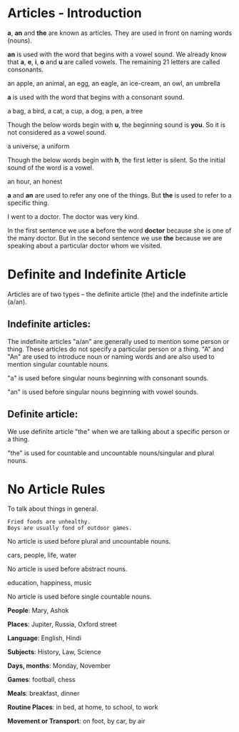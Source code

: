 # Articles - Introduction

**a**, **an** and **the** are known as articles. They are used in front on naming words (nouns).

**an** is used with the word that begins with a vowel sound. We already know that **a**, **e**, **i**, **o** and **u** are called vowels. The remaining 21 letters are called consonants.

an apple, an animal, an egg, an eagle, an ice-cream, an owl, an umbrella

**a** is used with the word that begins with a consonant sound.

a bag, a bird, a cat, a cup, a dog, a pen, a tree

Though the below words begin with **u**, the beginning sound is **you**. So it is not considered as a vowel sound.

a universe, a uniform

Though the below words begin with **h**, the first letter is silent. So the initial sound of the word is a vowel.

an hour, an honest

**a** and **an** are used to refer any one of the things. But **the** is used to refer to a specific thing.

 I went to a doctor. The doctor was very kind.
 
 In the first sentence we use **a** before the word **doctor** because she is one of the many doctor. But in the second sentence we use **the** because we are speaking about a particular doctor whom we visited.
 
 # Definite and Indefinite Article
 
 Articles are of two types – the definite article (the) and the indefinite article (a/an).
 
 ## Indefinite articles:
 
 The indefinite articles "a/an" are generally used to mention some person or thing. These articles do not specify a particular person or a thing. "A" and "An" are used to introduce noun or naming words and are also used to mention singular countable nouns.
 
  "a" is used before singular nouns beginning with consonant sounds.
  
  "an" is used before singular nouns beginning with vowel sounds.
  
 ## Definite article:
  
  We use definite article "the" when we are talking about a specific person or a thing.
  
  "the" is used for countable and uncountable nouns/singular and plural nouns.
  
  # No Article Rules
  
  To talk about things in general.
  
  ```
  Fried foods are unhealthy.
Boys are usually fond of outdoor games.
```

No article is used before plural and uncountable nouns.

cars, people, life, water

No article is used before abstract nouns.

education, happiness, music

No article is used before single countable nouns.

**People**: Mary, Ashok

**Places**: Jupiter, Russia, Oxford street

**Language**: English, Hindi

**Subjects**: History, Law, Science

**Days, months**: Monday, November

**Games**: football, chess

**Meals**: breakfast, dinner

**Routine Places**: in bed, at home, to school, to work

**Movement or Transport**: on foot, by car, by air

  

